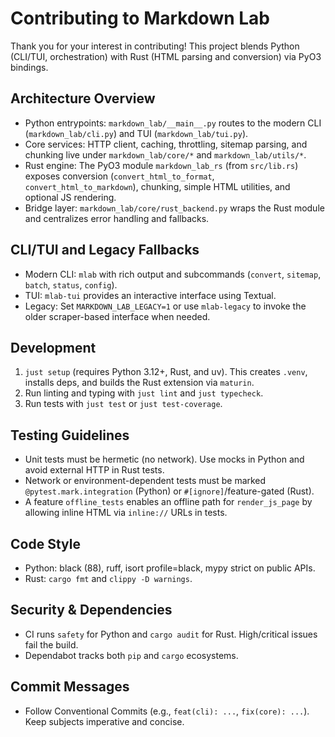 # Contributing to Markdown Lab

Thank you for your interest in contributing! This project blends Python (CLI/TUI, orchestration) with Rust (HTML parsing and conversion) via PyO3 bindings.

## Architecture Overview
- Python entrypoints: `markdown_lab/__main__.py` routes to the modern CLI (`markdown_lab/cli.py`) and TUI (`markdown_lab/tui.py`).
- Core services: HTTP client, caching, throttling, sitemap parsing, and chunking live under `markdown_lab/core/*` and `markdown_lab/utils/*`.
- Rust engine: The PyO3 module `markdown_lab_rs` (from `src/lib.rs`) exposes conversion (`convert_html_to_format`, `convert_html_to_markdown`), chunking, simple HTML utilities, and optional JS rendering.
- Bridge layer: `markdown_lab/core/rust_backend.py` wraps the Rust module and centralizes error handling and fallbacks.

## CLI/TUI and Legacy Fallbacks
- Modern CLI: `mlab` with rich output and subcommands (`convert`, `sitemap`, `batch`, `status`, `config`).
- TUI: `mlab-tui` provides an interactive interface using Textual.
- Legacy: Set `MARKDOWN_LAB_LEGACY=1` or use `mlab-legacy` to invoke the older scraper-based interface when needed.

## Development
1. `just setup` (requires Python 3.12+, Rust, and uv). This creates `.venv`, installs deps, and builds the Rust extension via `maturin`.
2. Run linting and typing with `just lint` and `just typecheck`.
3. Run tests with `just test` or `just test-coverage`.

## Testing Guidelines
- Unit tests must be hermetic (no network). Use mocks in Python and avoid external HTTP in Rust tests.
- Network or environment-dependent tests must be marked `@pytest.mark.integration` (Python) or `#[ignore]`/feature-gated (Rust).
- A feature `offline_tests` enables an offline path for `render_js_page` by allowing inline HTML via `inline://` URLs in tests.

## Code Style
- Python: black (88), ruff, isort profile=black, mypy strict on public APIs.
- Rust: `cargo fmt` and `clippy -D warnings`.

## Security & Dependencies
- CI runs `safety` for Python and `cargo audit` for Rust. High/critical issues fail the build.
- Dependabot tracks both `pip` and `cargo` ecosystems.

## Commit Messages
- Follow Conventional Commits (e.g., `feat(cli): ...`, `fix(core): ...`). Keep subjects imperative and concise.

